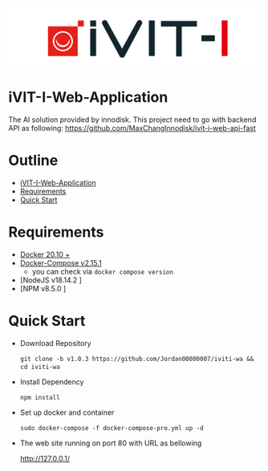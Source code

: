 ![COVER](./assets/images/iVIT-I-Logo-B.png)

# iVIT-I-Web-Application
The AI solution provided by innodisk.
This project need to go with backend API as following:
https://github.com/MaxChangInnodisk/ivit-i-web-api-fast

# Outline
- [iVIT-I-Web-Application](#ivit-i-web-application)
- [Requirements](#requirements)
- [Quick Start](#quick-start)


# Requirements
* [Docker 20.10 + ](https://docs.docker.com/engine/install/ubuntu/)
* [Docker-Compose v2.15.1 ](https://docs.docker.com/compose/install/linux/#install-using-the-repository)
    * you can check via `docker compose version`
* [NodeJS v18.14.2 ]
* [NPM v8.5.0 ]


# Quick Start
* Download Repository

    ```
    git clone -b v1.0.3 https://github.com/Jordan00000007/iviti-wa && cd iviti-wa
    ```

* Install Dependency

    ```
    npm install
    ```

* Set up docker and container

    ```
    sudo docker-compose -f docker-compose-pro.yml up -d
    ```
* The web site running on port 80 with URL as bellowing

    http://127.0.0.1/



